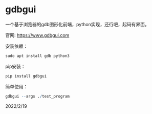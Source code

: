# gdbgui

一个基于浏览器的gdb图形化前端，python实现，还行吧，起码有界面。  

官网: https://www.gdbgui.com  

安装依赖：  
```r
sudo apt install gdb python3
```

pip安装：  
```r
pip install gdbgui
```

简单使用：  
```r
gdbgui --args ./test_program
```


2022/2/19  
